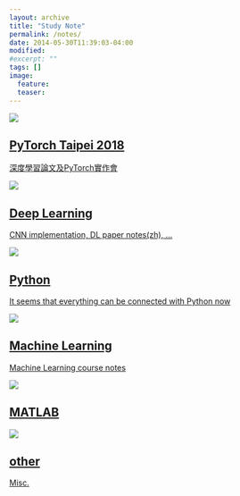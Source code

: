 ```yaml
---
layout: archive
title: "Study Note"
permalink: /notes/
date: 2014-05-30T11:39:03-04:00
modified:
#excerpt: ""
tags: []
image:
  feature:
  teaser:
---
```


<div class="tiles">
<div class="tile">
  <a href="{{ site.url }}/notes/PyTorchTP">
    <img src="{{ site.url }}/images/pytorch.jpg">
    <h2 class="post-title">PyTorch Taipei 2018</h2>
    <p class="post-excerpt">深度學習論文及PyTorch實作會</p>
  </a>
</div><!-- /.tile -->

<div class="tile">
  <a href="{{ site.url }}/notes/DL">
    <img src="{{ site.url }}/images/YOLO.gif">
    <h2 class="post-title">Deep Learning</h2>
    <p class="post-excerpt">CNN implementation, DL paper notes(zh), ...</p>
  </a>
</div><!-- /.tile -->

<div class="tile">
  <a href="{{ site.url }}/notes/Python">
    <img src="{{ site.url }}/images/Python.jpg">
    <h2 class="post-title">Python</h2>
    <p class="post-excerpt">It seems that everything can be connected with Python now</p>
  </a>
</div><!-- /.tile -->

<div class="tile">
  <a href="{{ site.url }}/notes/ML">
    <img src="{{ site.url }}/images/ML.jpg">
    <h2 class="post-title">Machine Learning</h2>
    <p class="post-excerpt">Machine Learning course notes </p>
  </a>
</div><!-- /.tile -->
</div><!-- /.tiles -->




<div class="tiles">


<div class="tile">
  <a href="{{ site.url }}/notes/MATLAB">
    <img src="{{ site.url }}/images/MATLAB.jpg">
    <h2 class="post-title">MATLAB</h2>
    <p class="post-excerpt"></p>
  </a>
</div><!-- /.tile -->

<div class="tile">
  <a href="{{ site.url }}/notes/OT">
    <img src="{{ site.url }}/images/IOT-400x250.gif">
    <h2 class="post-title">other</h2>
    <p class="post-excerpt">Misc.</p>
  </a>
</div><!-- /.tile -->

</div><!-- /.tiles -->